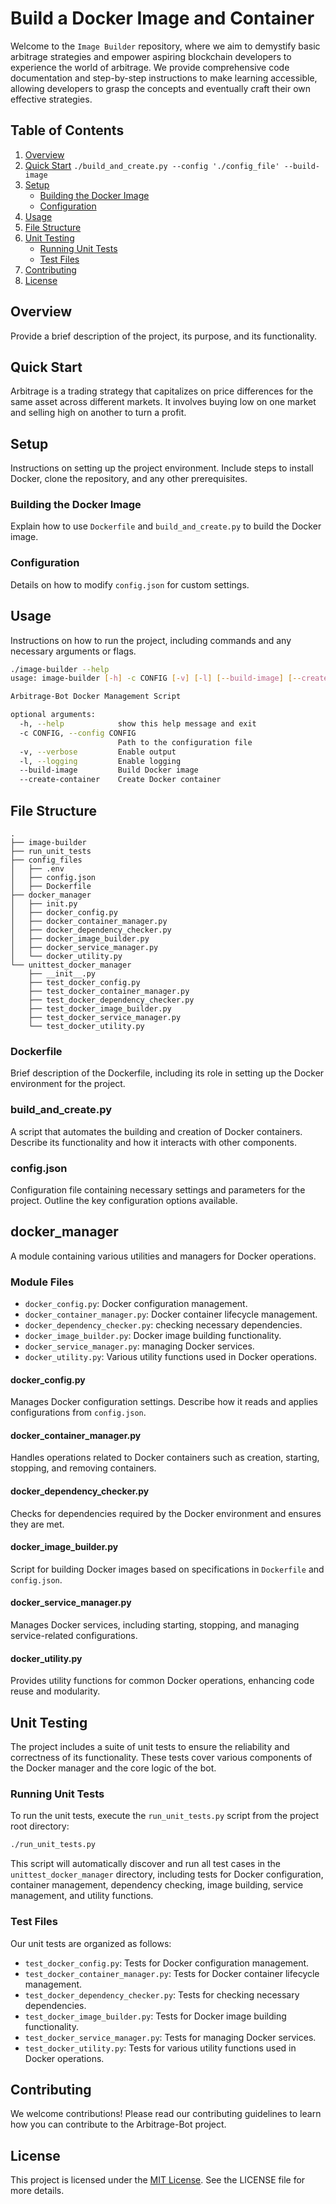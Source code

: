 # Build a Docker Image and Container

Welcome to the `Image Builder` repository, where we aim to demystify basic arbitrage strategies and empower aspiring blockchain developers to experience the world of arbitrage. We provide comprehensive code documentation and step-by-step instructions to make learning accessible, allowing developers to grasp the concepts and eventually craft their own effective strategies.

## Table of Contents
1. [Overview](#overview)
2. [Quick Start](#quick-start) `./build_and_create.py --config './config_file' --build-image`
3. [Setup](#setup)
    - [Building the Docker Image](#building-the-docker-image)
    - [Configuration](#configuration)
4. [Usage](#usage)
5. [File Structure](#file-structure)
6. [Unit Testing](#unit-testing)
    - [Running Unit Tests](#running-unit-tests)
    - [Test Files](#test-files)
7. [Contributing](#contributing)
8. [License](#license)

## Overview
Provide a brief description of the project, its purpose, and its functionality.

## Quick Start

Arbitrage is a trading strategy that capitalizes on price differences for the same asset across different markets. It involves buying low on one market and selling high on another to turn a profit.

## Setup
Instructions on setting up the project environment. Include steps to install Docker, clone the repository, and any other prerequisites.

### Building the Docker Image
Explain how to use `Dockerfile` and `build_and_create.py` to build the Docker image.

### Configuration
Details on how to modify `config.json` for custom settings.

## Usage
Instructions on how to run the project, including commands and any necessary arguments or flags.

```bash
./image-builder --help
usage: image-builder [-h] -c CONFIG [-v] [-l] [--build-image] [--create-container]

Arbitrage-Bot Docker Management Script

optional arguments:
  -h, --help            show this help message and exit
  -c CONFIG, --config CONFIG
                        Path to the configuration file
  -v, --verbose         Enable output
  -l, --logging         Enable logging
  --build-image         Build Docker image
  --create-container    Create Docker container
  ```
## File Structure
```
.
├── image-builder
├── run_unit_tests
├── config_files
│   ├── .env
│   ├── config.json
│   ├── Dockerfile
├── docker_manager
│   ├── init.py
│   ├── docker_config.py
│   ├── docker_container_manager.py
│   ├── docker_dependency_checker.py
│   ├── docker_image_builder.py
│   ├── docker_service_manager.py
│   └── docker_utility.py
└── unittest_docker_manager 
    ├── __init__.py
    ├── test_docker_config.py
    ├── test_docker_container_manager.py
    ├── test_docker_dependency_checker.py
    ├── test_docker_image_builder.py
    ├── test_docker_service_manager.py
    └── test_docker_utility.py
```
### Dockerfile
Brief description of the Dockerfile, including its role in setting up the Docker environment for the project.

### build_and_create.py
A script that automates the building and creation of Docker containers. Describe its functionality and how it interacts with other components.

### config.json
Configuration file containing necessary settings and parameters for the project. Outline the key configuration options available.

## docker_manager
A module containing various utilities and managers for Docker operations.

### Module Files

- `docker_config.py`: Docker configuration management.
- `docker_container_manager.py`: Docker container lifecycle management.
- `docker_dependency_checker.py`: checking necessary dependencies.
- `docker_image_builder.py`: Docker image building functionality.
- `docker_service_manager.py`: managing Docker services.
- `docker_utility.py`: Various utility functions used in Docker operations.

#### docker_config.py
Manages Docker configuration settings. Describe how it reads and applies configurations from `config.json`.

#### docker_container_manager.py
Handles operations related to Docker containers such as creation, starting, stopping, and removing containers.

#### docker_dependency_checker.py
Checks for dependencies required by the Docker environment and ensures they are met.

#### docker_image_builder.py
Script for building Docker images based on specifications in `Dockerfile` and `config.json`.

#### docker_service_manager.py
Manages Docker services, including starting, stopping, and managing service-related configurations.

#### docker_utility.py
Provides utility functions for common Docker operations, enhancing code reuse and modularity.

## Unit Testing

The project includes a suite of unit tests to ensure the reliability and correctness of its functionality. These tests cover various components of the Docker manager and the core logic of the bot.

### Running Unit Tests
To run the unit tests, execute the `run_unit_tests.py` script from the project root directory:

```bash
./run_unit_tests.py
```

This script will automatically discover and run all test cases in the `unittest_docker_manager` directory, including tests for Docker configuration, container management, dependency checking, image building, service management, and utility functions.

### Test Files
Our unit tests are organized as follows:

- `test_docker_config.py`: Tests for Docker configuration management.
- `test_docker_container_manager.py`: Tests for Docker container lifecycle management.
- `test_docker_dependency_checker.py`: Tests for checking necessary dependencies.
- `test_docker_image_builder.py`: Tests for Docker image building functionality.
- `test_docker_service_manager.py`: Tests for managing Docker services.
- `test_docker_utility.py`: Tests for various utility functions used in Docker operations.

## Contributing
We welcome contributions! Please read our contributing guidelines to learn how you can contribute to the Arbitrage-Bot project.

## License
This project is licensed under the [MIT License](LICENSE). See the LICENSE file for more details.
